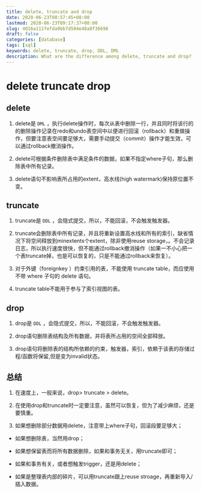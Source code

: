 ```yaml
---
title: delete, truncate and drop
date: 2020-06-23T08:57:45+08:00
lastmod: 2020-06-23T09:17:37+08:00
slug: 4016a111fefda9bb7d584e48a8f36696
draft: false
categories: [database]
tags: [sql]
keywords: delete, truncate, drop, DDL, DML
description: What are the difference among delete, truncate and drop?
---
```

# delete truncate drop

## delete

1. delete是 `DML` ，执行delete操作时，每次从表中删除一行，并且同时将该行的的删除操作记录在redo和undo表空间中以便进行回滚（rollback）和重做操作，但要注意表空间要足够大，需要手动提交（commit）操作才能生效，可以通过rollback撤消操作。

2. delete可根据条件删除表中满足条件的数据，如果不指定where子句，那么删除表中所有记录。

3. delete语句不影响表所占用的extent，高水线(high watermark)保持原位置不变。

## truncate

1. truncate是 `DDL` ，会隐式提交，所以，不能回滚，不会触发触发器。

2. truncate会删除表中所有记录，并且将重新设置高水线和所有的索引，缺省情况下将空间释放到minextents个extent，除非使用reuse storage，。不会记录日志，所以执行速度很快，但不能通过rollback撤消操作（如果一不小心把一个表truncate掉，也是可以恢复的，只是不能通过rollback来恢复）。

3. 对于外键（foreignkey ）约束引用的表，不能使用 truncate table，而应使用不带 where 子句的 delete 语句。

4. truncate table不能用于参与了索引视图的表。

## drop

1. drop是 `DDL` ，会隐式提交，所以，不能回滚，不会触发触发器。

2. drop语句删除表结构及所有数据，并将表所占用的空间全部释放。

3. drop语句将删除表的结构所依赖的约束，触发器，索引，依赖于该表的存储过程/函数将保留,但是变为invalid状态。

## 总结

1. 在速度上，一般来说，drop> truncate > delete。

2. 在使用drop和truncate时一定要注意，虽然可以恢复，但为了减少麻烦，还是要慎重。

3. 如果想删除部分数据用delete，注意带上where子句，回滚段要足够大；

* 如果想删除表，当然用drop；  

* 如果想保留表而将所有数据删除，如果和事务无关，用truncate即可；

* 如果和事务有关，或者想触发trigger，还是用delete；

* 如果是整理表内部的碎片，可以用truncate跟上reuse stroage，再重新导入/插入数据。
